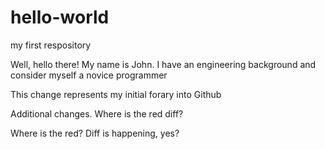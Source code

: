 # hello-world
my first respository

Well, hello there! My name is John. 
I have an engineering background and consider myself a novice programmer

This change represents my initial forary into Github

Additional changes. Where is the red diff?

Where is the red? Diff is happening, yes?

